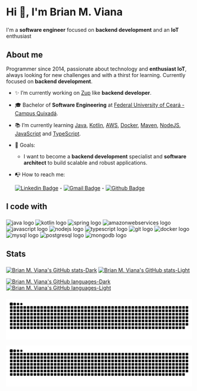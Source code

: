 # Hi 👋, I'm Brian M. Viana

###

I'm a **software engineer** focused on **backend development** and an **IoT** enthusiast

###

## About me

Programmer since 2014, passionate about technology and **enthusiast IoT**, always looking for new challenges and with a thirst for learning. Currently focused on **backend development**.

- ✨ I’m currently working on [Zup](https://www.zup.com.br) like **backend developer**.
- 🎓 Bachelor of **Software Engineering** at [Federal University of Ceará - Campus Quixadá](https://www.quixada.ufc.br).
- 📚 I’m currently learning [Java](https://dev.java), [Kotlin](https://kotlinlang.org), [AWS](https://aws.amazon.com/pt/), [Docker](https://www.docker.com), [Maven](https://maven.apache.org/index.html), [NodeJS](https://nodejs.org/en/), [JavaScript](https://www.javascript.com) and [TypeScript](https://www.typescriptlang.org).
- 🎯 Goals: 
  - I want to become a **backend development** specialist and **software architect** to build scalable and robust applications.
- 📭 How to reach me: 

   [![Linkedin Badge](https://img.shields.io/badge/-LinkedIn-blue?style=flat-square&logo=Linkedin&logoColor=white&link=https://www.linkedin.com/in/brianmviana/)](https://www.linkedin.com/in/brianmviana/) - 
   [![Gmail Badge](https://img.shields.io/badge/-Gmail-c14438?style=flat-square&logo=Gmail&logoColor=white&link=mailto:brianmviana@gmail.com)](mailto:brianmviana@gmail.com) - 
   [![Github Badge](https://img.shields.io/badge/-GitHub-000?style=flat-square&logo=Github&logoColor=white&link=https://github.com/brianmviana)](https://github.com/brianmviana)

###

## I code with

###

<div align="left">
  <img src="https://cdn.jsdelivr.net/gh/devicons/devicon/icons/java/java-original.svg" height="30" width="42" alt="java logo"  />
  <img src="https://cdn.jsdelivr.net/gh/devicons/devicon/icons/kotlin/kotlin-original.svg" height="30" width="42" alt="kotlin logo"  />
  <img src="https://cdn.jsdelivr.net/gh/devicons/devicon/icons/spring/spring-original.svg" height="30" width="42" alt="spring logo"  />
  <img src="https://cdn.jsdelivr.net/gh/devicons/devicon/icons/amazonwebservices/amazonwebservices-original.svg" height="30" width="42" alt="amazonwebservices logo"  />
  <img src="https://cdn.jsdelivr.net/gh/devicons/devicon/icons/javascript/javascript-original.svg" height="30" width="42" alt="javascript logo"  />
  <img src="https://cdn.jsdelivr.net/gh/devicons/devicon/icons/nodejs/nodejs-original.svg" height="30" width="42" alt="nodejs logo"  />
  <img src="https://cdn.jsdelivr.net/gh/devicons/devicon/icons/typescript/typescript-original.svg" height="30" width="42" alt="typescript logo"  />
  <img src="https://cdn.jsdelivr.net/gh/devicons/devicon/icons/git/git-original.svg" height="30" width="42" alt="git logo"  />
  <img src="https://cdn.jsdelivr.net/gh/devicons/devicon/icons/docker/docker-original.svg" height="30" width="42" alt="docker logo"  />
  <img src="https://cdn.jsdelivr.net/gh/devicons/devicon/icons/mysql/mysql-original.svg" height="30" width="42" alt="mysql logo"  />
  <img src="https://cdn.jsdelivr.net/gh/devicons/devicon/icons/postgresql/postgresql-original.svg" height="30" width="42" alt="postgresql logo"  />
  <img src="https://cdn.jsdelivr.net/gh/devicons/devicon/icons/mongodb/mongodb-original.svg" height="30" width="42" alt="mongodb logo"  />
</div>

###

## Stats

###

<div align="justify">

  [![Brian M. Viana's GitHub stats-Dark](https://github-readme-stats.vercel.app/api?username=brianmviana&show_icons=true&include_all_commits=true&locale=pt-br&count_private=true&theme=dark#gh-dark-mode-only)](https://github.com/anuraghazra/github-readme-stats#gh-dark-mode-only)
  [![Brian M. Viana's GitHub stats-Light](https://github-readme-stats.vercel.app/api?username=brianmviana&show_icons=true&include_all_commits=true&locale=pt-br&count_private=true&theme=default#gh-light-mode-only)](https://github.com/anuraghazra/github-readme-stats#gh-light-mode-only)
  
  [![Brian M. Viana's GitHub languages-Dark](https://github-readme-stats.vercel.app/api/top-langs?locale=en&hide_title=false&layout=compact&card_width=320&langs_count=5&hide_border=false&username=brianmviana&theme=dark#gh-dark-mode-only)](https://github.com/anuraghazra/github-readme-stats#gh-dark-mode-only)
  [![Brian M. Viana's GitHub languages-Light](https://github-readme-stats.vercel.app/api/top-langs?locale=en&hide_title=false&layout=compact&card_width=320&langs_count=5&hide_border=false&username=brianmviana&theme=default#gh-light-mode-only)](https://github.com/anuraghazra/github-readme-stats#gh-light-mode-only)
  
</div>

###
<div align="center">
  
  ![GitHub Snake Light](https://raw.githubusercontent.com/brianmviana/brianmviana/output/snake.svg#gh-light-mode-only)
  
  ![GitHub Snake dark](https://raw.githubusercontent.com/brianmviana/brianmviana/output/snake-dark.svg#gh-dark-mode-only)
  
</div>

